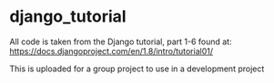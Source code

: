 # django_tutorial
All code is taken from the Django tutorial, part 1-6 found at: 
https://docs.djangoproject.com/en/1.8/intro/tutorial01/

This is uploaded for a group project to use in a development project
